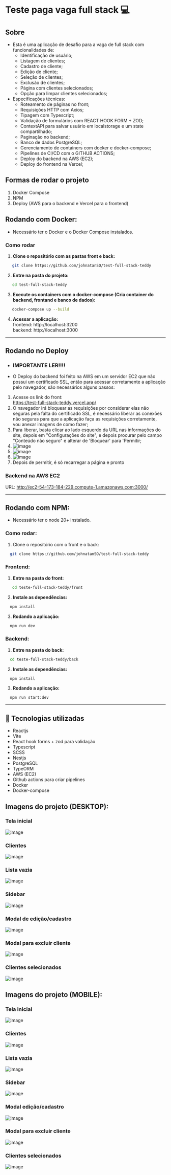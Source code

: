 # Teste paga vaga full stack 💻

## Sobre
- Esta é uma aplicação de desafio para a vaga de full stack com funcionalidades de:
  - Identificação de usuário;
  - Listagem de clientes;
  - Cadastro de cliente;
  - Edição de cliente;
  - Seleção de clientes;
  - Exclusão de clientes;
  - Página com clientes selecionados;
  - Opção para limpar clientes selecionados;
- Especificações técnicas:
  - Roteamento de páginas no front;
  - Requisições HTTP com Axios;
  - Tipagem com Typescript;
  - Validação de formulários com REACT HOOK FORM + ZOD;
  - ContextAPI para salvar usuário em localstorage e um state compartilhado;
  - Paginação no backend;
  - Banco de dados PostgreSQL;
  - Gerenciamento de containers com docker e docker-compose;
  - Pipelines de CI/CD com o GITHUB ACTIONS;
  - Deploy do backend na AWS (EC2);
  - Deploy do frontend na Vercel;

## Formas de rodar o projeto
  1. Docker Compose
  2. NPM
  3. Deploy (AWS para o backend e Vercel para o frontend)

## Rodando com Docker:
  - Necessário ter o Docker e o Docker Compose instalados.

  ### Como rodar

  1. **Clone o repositório com as pastas front e back:**
 ```bash
    git clone https://github.com/johnatanSO/test-full-stack-teddy
 ```

  2. **Entre na pasta do projeto:**
 ```bash
    cd test-full-stack-teddy
 ````

  3. **Execute os containers com o docker-compose (Cria container do backend, frontand e banco de dados):**
 ```bash
    docker-compose up --build
 ````

  4. **Acessar a aplicação:** <br>
    frontend: http://localhost:3200 <br>
    backend: http://localhost:3000

<hr/>

## Rodando no Deploy
  - ### IMPORTANTE LER!!!!
  - O Deploy do backend foi feito na AWS em um servidor EC2 que não possui um certificado SSL, então para acessar corretamente a aplicação pelo navegador, são necessários alguns passos:

  1. Acesse os link do front: <br>
  https://test-full-stack-teddy.vercel.app/
  2. O navegador irá bloquear as requisições por considerar elas não seguras pela falta do certificado SSL, é necessário liberar as conexões não seguras para que a aplicação faça as requisições corretamente, vou anexar imagens de como fazer;
  3. Para liberar, basta clicar ao lado esquerdo da URL nas informações do site, depois em "Configurações do site", e depois procurar pelo campo "Conteúdo não seguro" e alterar de 'Bloquear' para 'Permitir;
  4. ![image](https://github.com/user-attachments/assets/9a445470-f616-4709-abe9-484f9429d2f7)
  5. ![image](https://github.com/user-attachments/assets/fad18903-dfa8-49c5-b7ad-d17b48fed114)
  6. ![image](https://github.com/user-attachments/assets/705a37c7-5ce0-4e28-b131-41258d2f9b62)
  7. Depois de permitir, é só recarregar a página e pronto


### Backend na AWS EC2
URL: http://ec2-54-173-184-229.compute-1.amazonaws.com:3000/


<hr/>


## Rodando com NPM:
  - Necessário ter o node 20+ instalado.

  ### Como rodar:
  1. Clone o repositório com o front e o back:
  ```bash
    git clone https://github.com/johnatanSO/test-full-stack-teddy
  ```
  
  ### Frontend:
  1. **Entre na pasta do front:**
  ```bash
     cd teste-full-stack-teddy/front
  ```
   
  2. **Instale as dependências:**
  ```bash
    npm install
  ```

  3. **Rodando a aplicação:**
  ```bash
    npm run dev
  ```
  
  ### Backend:
  1. **Entre na pasta do back:**
  ```bash
    cd teste-full-stack-teddy/back
  ```

  2. **Instale as dependências:**
  ```bash
    npm install
  ```

  3. **Rodando a aplicação:**
  ```bash
    npm run start:dev
  ```


<hr/>

## 🚀 Tecnologias utilizadas
  - Reactjs
  - Vite
  - React hook forms + zod para validação
  - Typescript
  - SCSS
  - Nestjs
  - PostgreSQL
  - TypeORM
  - AWS (EC2)
  - Github actions para criar pipelines
  - Docker
  - Docker-compose

## Imagens do projeto (DESKTOP):

### Tela inicial
![image](https://github.com/user-attachments/assets/963b4c7c-d7f3-46c0-b424-06f0eb00d485)

### Clientes
![image](https://github.com/user-attachments/assets/3cacded0-2e99-486e-b560-18821dcb72cd)

### Lista vazia
![image](https://github.com/user-attachments/assets/c9a6789d-6e4f-4fb6-8184-f776ba680d72)

### Sidebar
![image](https://github.com/user-attachments/assets/cad8066e-25c8-4958-8bb5-f14a99956b3e)

### Modal de edição/cadastro
![image](https://github.com/user-attachments/assets/04cb29bc-ac29-40a6-97c0-9cbb9a9025c7)

### Modal para excluir cliente
![image](https://github.com/user-attachments/assets/a6752424-9e3a-4e4f-8d38-5ab1323945a7)

### Clientes selecionados
![image](https://github.com/user-attachments/assets/a69101b9-78f5-481f-b5b6-c514defae30d)


## Imagens do projeto (MOBILE):

### Tela inicial
![image](https://github.com/user-attachments/assets/0d14a493-598d-46c3-af99-b3fcaf5e3ed6)

### Clientes
![image](https://github.com/user-attachments/assets/4c7df5a8-81e4-4c24-b82a-2ace6cadf941)

### Lista vazia
![image](https://github.com/user-attachments/assets/ab28686e-17e7-4fce-84a8-e12931a4643f)

### Sidebar
![image](https://github.com/user-attachments/assets/a54e0f40-614c-48e0-b249-4ee835b87386)

### Modal edição/cadastro
![image](https://github.com/user-attachments/assets/50c1a2c0-18c7-47ef-abef-d7309d8a9413)

### Modal para excluir cliente
![image](https://github.com/user-attachments/assets/643fa648-6bac-4c03-acdf-00eae0af9f8a)

### Clientes selecionados
![image](https://github.com/user-attachments/assets/708d8d4b-9538-4a30-bf12-491c5e867037)

